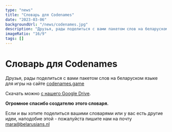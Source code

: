 ```yaml
---
type: "news"
title: "Словарь для Codenames"
date: "2023-03-06"
backgroundUrl: "/news/codenames.jpg"
description: "Друзья, рады поделиться с вами пакетом слов на беларуском языке для игры Codenames"
imageRatio: "16/9"
tags: []
---
```


# Словарь для Codenames

Друзья, рады поделиться с вами пакетом слов на беларуском языке для игры на сайте [codenames.game](https://codenames.game)

Скачать можно [с нашего Google Drive](https://drive.google.com/file/d/1Q8FDLU2xzFYesQI3zaF1-myxNofDD4XP/view?usp=sharing).

**Огромное спасибо создателю этого словаря.**

Если и вы хотите поделиться вашими словарями или у вас есть другие идеи, наподобие этой - пожалуйста пишите нам на почту [mara@belarusians.nl](mailto:mara@belarusians.nl)